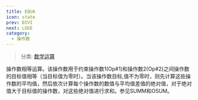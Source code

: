 ```yaml
---
title: EQUA
icon: state
prev: DIVI
next: LOGE
category:
  - 操作数
---
```


> 分类: [数学运算](/hb/operands/136/899/  "Zemax 操作数 数学运算")

操作数相等运算。该操作数用于约束操作数1(Op#1)和操作数2(Op#2)之间操作数的目标值相等（当目标值为零时）。当该操作数目标,值不为零时，则先计算这些操作数的平均值，然后依次计算每个操作数的数值与平均值差值的绝对值，对于绝对值大于目标值的操作数，对这些绝对值进行求和。参见SUMM和OSUM。